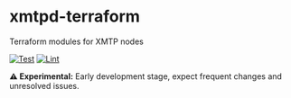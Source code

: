 # xmtpd-terraform

Terraform modules for XMTP nodes

[![Test](https://github.com/xmtp-labs/xmtpd-terraform/actions/workflows/test.yml/badge.svg)](https://github.com/xmtp-labs/xmtpd-terraform/actions/workflows/test.yml)
[![Lint](https://github.com/xmtp-labs/xmtpd-terraform/actions/workflows/lint.yml/badge.svg)](https://github.com/xmtp-labs/xmtpd-terraform/actions/workflows/lint.yml)

**⚠️ Experimental:** Early development stage, expect frequent changes and unresolved issues.
